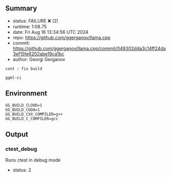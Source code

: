 ## Summary

- status:  FAILURE ❌ (2)
- runtime: 1:08.75
- date:    Fri Aug 16 13:34:56 UTC 2024
- repo:    https://github.com/ggerganov/llama.cpp
- commit:  https://github.com/ggerganov/llama.cpp/commit/049302dda3c14ff24da3ef15fe6202abe19ca1bc
- author:  Georgi Gerganov
```
cont : fix build

ggml-ci
```

## Environment

```
GG_BUILD_CLOUD=1
GG_BUILD_CUDA=1
GG_BUILD_CXX_COMPILER=g++
GG_BUILD_C_COMPILER=gcc
```

## Output

### ctest_debug

Runs ctest in debug mode
- status: 2
```

```

